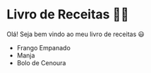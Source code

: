 # Livro de Receitas :man_cook:

Olá! Seja bem vindo ao meu livro de receitas :smiley:

- Frango Empanado
- Manja
- Bolo de Cenoura